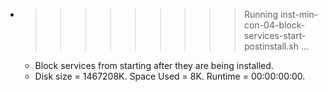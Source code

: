 * >>>>>>>>> Running inst-min-con-04-block-services-start-postinstall.sh ...
  * Block services from starting after they are being installed.
  * Disk size = 1467208K. Space Used = 8K. Runtime = 00:00:00:00.
